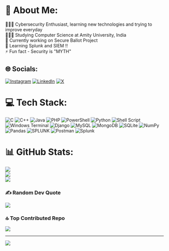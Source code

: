 # 💫 About Me:
👩🏻‍💻 Cybersecurity Enthusiast, learning new technologies and trying to improve everyday<br>👩🏻‍🎓 Studying Computer Science at Amity University, India<br>🔭 Currently working on Secure Ballot Project<br>🌱 Learning Splunk and SIEM !!<br>⚡ Fun fact - Security is "MYTH" 


## 🌐 Socials:
[![Instagram](https://img.shields.io/badge/Instagram-%23E4405F.svg?logo=Instagram&logoColor=white)](https://instagram.com/akshat_ak47) [![LinkedIn](https://img.shields.io/badge/LinkedIn-%230077B5.svg?logo=linkedin&logoColor=white)](https://linkedin.com/in/akshat-srivastava-ak47) [![X](https://img.shields.io/badge/X-black.svg?logo=X&logoColor=white)](https://x.com/_akshat_ak47)

# 💻 Tech Stack:
![C](https://img.shields.io/badge/c-%2300599C.svg?style=flat&logo=c&logoColor=white) ![C++](https://img.shields.io/badge/c++-%2300599C.svg?style=flat&logo=c%2B%2B&logoColor=white) ![Java](https://img.shields.io/badge/java-%23ED8B00.svg?style=flat&logo=openjdk&logoColor=white) ![PHP](https://img.shields.io/badge/php-%23777BB4.svg?style=flat&logo=php&logoColor=white) ![PowerShell](https://img.shields.io/badge/PowerShell-%235391FE.svg?style=flat&logo=powershell&logoColor=white) ![Python](https://img.shields.io/badge/python-3670A0?style=flat&logo=python&logoColor=ffdd54) ![Shell Script](https://img.shields.io/badge/shell_script-%23121011.svg?style=flat&logo=gnu-bash&logoColor=white) ![Windows Terminal](https://img.shields.io/badge/Windows%20Terminal-%234D4D4D.svg?style=flat&logo=windows-terminal&logoColor=white) ![Django](https://img.shields.io/badge/django-%23092E20.svg?style=flat&logo=django&logoColor=white) ![MySQL](https://img.shields.io/badge/mysql-%2300000f.svg?style=flat&logo=mysql&logoColor=white) ![MongoDB](https://img.shields.io/badge/MongoDB-%234ea94b.svg?style=flat&logo=mongodb&logoColor=white) ![SQLite](https://img.shields.io/badge/sqlite-%2307405e.svg?style=flat&logo=sqlite&logoColor=white) ![NumPy](https://img.shields.io/badge/numpy-%23013243.svg?style=flat&logo=numpy&logoColor=white) ![Pandas](https://img.shields.io/badge/pandas-%23150458.svg?style=flat&logo=pandas&logoColor=white) ![SPLUNK](https://img.shields.io/badge/splunk-000000.svg?style=flat&logo=splunk&color=%23000000) ![Postman](https://img.shields.io/badge/Postman-FF6C37?style=flat&logo=postman&logoColor=white) ![Splunk](https://img.shields.io/badge/splunk-%23000000.svg?style=flat&logo=splunk&logoColor=white)
# 📊 GitHub Stats:
![](https://github-readme-stats.vercel.app/api?username=akshat-ak47&theme=dark&hide_border=false&include_all_commits=true&count_private=true)<br/>
![](https://github-readme-streak-stats.herokuapp.com/?user=akshat-ak47&theme=dark&hide_border=false)<br/>
![](https://github-readme-stats.vercel.app/api/top-langs/?username=akshat-ak47&theme=dark&hide_border=false&include_all_commits=true&count_private=true&layout=compact)

### ✍️ Random Dev Quote
![](https://quotes-github-readme.vercel.app/api?type=horizontal&theme=tokyonight)

### 🔝 Top Contributed Repo
![](https://github-contributor-stats.vercel.app/api?username=akshat-ak47&limit=5&theme=tokyonight&combine_all_yearly_contributions=true)

---
[![](https://visitcount.itsvg.in/api?id=akshat-ak47&icon=6&color=1)](https://visitcount.itsvg.in)

<!-- Proudly created with GPRM ( https://gprm.itsvg.in ) -->
